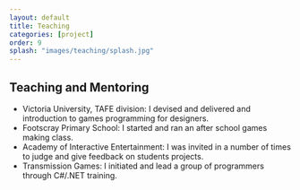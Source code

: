 ```yaml
---
layout: default
title: Teaching
categories: [project]
order: 9
splash: "images/teaching/splash.jpg"
---
```


## Teaching and Mentoring

- Victoria University, TAFE division: I devised and delivered and introduction to games programming for designers.
- Footscray Primary School: I started and ran an after school games making class.
- Academy of Interactive Entertainment: I was invited in a number of times to judge and give feedback on students projects.
- Transmission Games: I initiated and lead a group of programmers through C#/.NET training.
